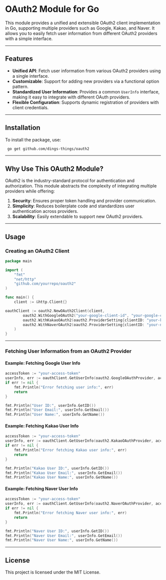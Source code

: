 # OAuth2 Module for Go

This module provides a unified and extensible OAuth2 client implementation in Go, supporting multiple providers such as Google, Kakao, and Naver. It allows you to easily fetch user information from different OAuth2 providers with a simple interface.

---

## Features

- **Unified API**: Fetch user information from various OAuth2 providers using a single interface.
- **Customizable**: Support for adding new providers via a functional option pattern.
- **Standardized User Information**: Provides a common `UserInfo` interface, making it easy to integrate with different OAuth providers.
- **Flexible Configuration**: Supports dynamic registration of providers with client credentials.

---

## Installation

To install the package, use:

```sh
 go get github.com/dings-things/oauth2
```

---

## Why Use This OAuth2 Module?

OAuth2 is the industry-standard protocol for authentication and authorization. This module abstracts the complexity of integrating multiple providers while offering:

1. **Security**: Ensures proper token handling and provider communication.
2. **Simplicity**: Reduces boilerplate code and standardizes user authentication across providers.
3. **Scalability**: Easily extendable to support new OAuth2 providers.

---

## Usage

### Creating an OAuth2 Client

```go
package main

import (
	"fmt"
	"net/http"
	"github.com/yourrepo/oauth2"
)

func main() {
	client := &http.Client{}

oauthClient := oauth2.NewOAuth2Client(client,
		oauth2.WithGoogleOAuth2("your-google-client-id", "your-google-client-secret"),
		oauth2.WithKakaoOAuth2(oauth2.ProviderSetting{clientID: "your-kakao-client-id", clientSecret: "your-kakao-client-secret"}),
		oauth2.WithNaverOAuth2(oauth2.ProviderSetting{clientID: "your-naver-client-id", clientSecret: "your-naver-client-secret"}),
	)
}
```

---

### Fetching User Information from an OAuth2 Provider

#### Example: Fetching Google User Info

```go
accessToken := "your-access-token"
userInfo, err := oauthClient.GetUserInfo(oauth2.GoogleOAuthProvider, accessToken)
if err != nil {
	fmt.Println("Error fetching user info:", err)
	return
}

fmt.Println("User ID:", userInfo.GetID())
fmt.Println("User Email:", userInfo.GetEmail())
fmt.Println("User Name:", userInfo.GetName())
```

#### Example: Fetching Kakao User Info

```go
accessToken := "your-access-token"
userInfo, err := oauthClient.GetUserInfo(oauth2.KakaoOAuthProvider, accessToken)
if err != nil {
	fmt.Println("Error fetching Kakao user info:", err)
	return
}

fmt.Println("Kakao User ID:", userInfo.GetID())
fmt.Println("Kakao User Email:", userInfo.GetEmail())
fmt.Println("Kakao User Name:", userInfo.GetName())
```

#### Example: Fetching Naver User Info

```go
accessToken := "your-access-token"
userInfo, err := oauthClient.GetUserInfo(oauth2.NaverOAuthProvider, accessToken)
if err != nil {
	fmt.Println("Error fetching Naver user info:", err)
	return
}

fmt.Println("Naver User ID:", userInfo.GetID())
fmt.Println("Naver User Email:", userInfo.GetEmail())
fmt.Println("Naver User Name:", userInfo.GetName())
```

---

## License

This project is licensed under the MIT License.